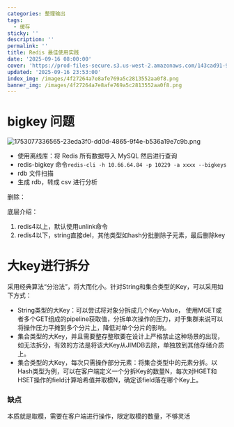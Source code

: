 ```yaml
---
categories: 整理输出
tags:
  - 缓存
sticky: ''
description: ''
permalink: ''
title: Redis 最佳使用实践
date: '2025-09-16 08:00:00'
cover: 'https://prod-files-secure.s3.us-west-2.amazonaws.com/143cad91-961b-48b0-82dc-78fbb6eb5abe/43539cac-2a74-4e44-9693-03381b35e458/106449882_p0.png?X-Amz-Algorithm=AWS4-HMAC-SHA256&X-Amz-Content-Sha256=UNSIGNED-PAYLOAD&X-Amz-Credential=ASIAZI2LB466YQYP3RYT%2F20250917%2Fus-west-2%2Fs3%2Faws4_request&X-Amz-Date=20250917T060042Z&X-Amz-Expires=3600&X-Amz-Security-Token=IQoJb3JpZ2luX2VjECUaCXVzLXdlc3QtMiJIMEYCIQDDwR7TrvaHFll%2B9gOdZ3sUTgjVVDtllty5Zp4Qda4kbQIhAKGeGZJAWzAie3tD6Iij1lJhn8eY%2BwX%2BVVgXidc3SZr7KogECJ7%2F%2F%2F%2F%2F%2F%2F%2F%2F%2FwEQABoMNjM3NDIzMTgzODA1IgzuRHoQbblXoJB71L8q3AO0VWp1mlhV8mNLO91BnyYZnzlNTXkMcrS%2FzxnAYkWvv2oKwRmrP22wMhSp37I7Z6InQFZf9DBY5JGG%2BKKcQKjB0wsc0WHcqGE4JZOyJ%2FyUThZWlnPM%2FhNbYy629P%2FOIhp6VCb186j6ReC8DIvrMd1CHIGzzbdSCN3MU4Q1OQNXVkZjTxQcUoFaoRHVs35oGJ7TWyqbidPPV5sXmngJ89zq%2FzyWCXTWHC%2FgGqtSxMplTwmt%2BwxRmnBIKTV%2BAPScEZOiI9JrhH2nTc3uukqD8rk%2BJsVhGN1oXgh0zt5CZzHVUb6OMvOjVjox27Ij7LUCh4UCSZ3kydqRne8qG4%2Frjq7Zd8Zx4vO2o8kb3OvVKJs%2FNb6uBeJSnwfKb3HtMal0JMygMddsXiXZUjydkTuVoOry5fZQ2e54djdICkvZnCsA7Ff9Tt02cowZi%2BLOoDiG8UMjrlkdaTHvdGum1tKYH1pAvw7%2B2MzDAWtJiA9%2BFHiRrZgDnJa6L7o2ZhRsnHHzkgWKav9Yrt36nf6eUFfAqrg6lMi1OIpKv7wPdUMgIm4%2B%2FnbONfPB%2B%2FBI%2FCinRLKduMHZVVqydSC7QSoP0hMuY%2FwV2vnrII8bMk1ndpbdsOaQGcnLrYUnOWy3w8lTmTCJganGBjqkAVGTr1QtMt7Q3kplWhW9V6VAdpMx4xavceByQIQ9%2FFIIMTmQXTjRFlEHHguOHmp9mC2XQ2mKXzLlYKIxEHD%2FMHenj9VYZ9xyYoyZnMK3Pju5GPv19OLGdPNK1ZgniqmQYuFYCjt5LNXCm00ulob3C04x4Z9i7C3CtXO2MFooTPODOf01SWA%2FGqdzncSIQABY7MKAD6yg2Xwj%2B4FG9HlNSl1prIDM&X-Amz-Signature=70fff49631ab64826463c33691d5c718f557f715dbe436417b094e987ebfcb99&X-Amz-SignedHeaders=host&x-amz-checksum-mode=ENABLED&x-id=GetObject'
updated: '2025-09-16 23:53:00'
index_img: /images/4f27264a7e8afe769a5c2813552aa0f8.png
banner_img: /images/4f27264a7e8afe769a5c2813552aa0f8.png
---
```


# bigkey 问题


![1753077336565-23eda3f0-dd0d-4865-9f4e-b536a19e7c9b.png](/images/c6758344cbe13f3ebf0f8718f40ab3f3.png)

- 使用离线库：将 Redis 所有数据导入 MySQL 然后进行查询
- redis-bigkey 命令`redis-cli -h 10.66.64.84 -p 10229 -a xxxx --bigkeys`
- rdb 文件扫描
- 生成 rdb，转成 csv 进行分析

删除：


底层介绍：

1. redis4以上，默认使用unlink命令
2. redis4以下，string直接del，其他类型如hash分批删除子元素，最后删除key

# 大key进行拆分


采用经典算法“分治法”，将大而化小。针对String和集合类型的Key，可以采用如下方式：

- String类型的大Key：可以尝试将对象分拆成几个Key-Value， 使用MGET或者多个GET组成的pipeline获取值，分拆单次操作的压力，对于集群来说可以将操作压力平摊到多个分片上，降低对单个分片的影响。
- 集合类型的大Key，并且需要整存整取要在设计上严格禁止这种场景的出现，如无法拆分，有效的方法是将该大Key从JIMDB去除，单独放到其他存储介质上。
- 集合类型的大Key，每次只需操作部分元素：将集合类型中的元素分拆。以Hash类型为例，可以在客户端定义一个分拆Key的数量N，每次对HGET和HSET操作的field计算哈希值并取模N，确定该field落在哪个Key上。

### 缺点


本质就是取模，需要在客户端进行操作，限定取模的数量，不够灵活

